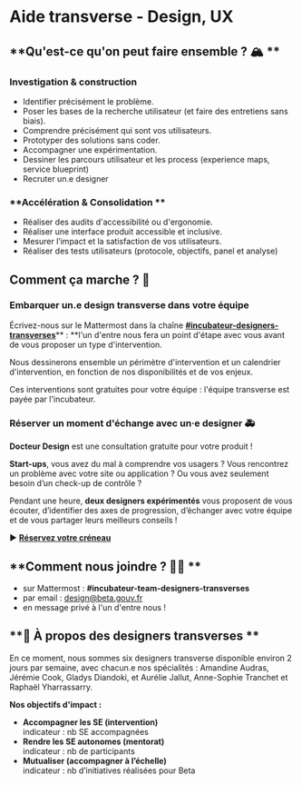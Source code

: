 # Aide transverse - Design, UX

## **Qu'est-ce qu'on peut faire ensemble ? 🏔 **

### **Investigation & construction**

* Identifier précisément le problème.
* Poser les bases de la recherche utilisateur (et faire des entretiens sans biais).
* Comprendre précisément qui sont vos utilisateurs.
* Prototyper des solutions sans coder.
* Accompagner une expérimentation.
* Dessiner les parcours utilisateur et les process (experience maps, service blueprint)
* Recruter un.e designer

### **Accélération & Consolidation **

* Réaliser des audits d'accessibilité ou d'ergonomie.
* Réaliser une interface produit accessible et inclusive.
* Mesurer l’impact et la satisfaction de vos utilisateurs.
* Réaliser des tests utilisateurs (protocole, objectifs, panel et analyse)

## Comment ça marche ? 👀 

### Embarquer un.e design transverse dans votre équipe

Écrivez-nous sur le Mattermost dans la chaîne [**#incubateur-designers-transverses**](https://mattermost.incubateur.net/betagouv/channels/incubateur-team-designers-transverses)** : **l'un d'entre nous fera un point d'étape avec vous avant de vous proposer un type d'intervention. 

Nous dessinerons ensemble un périmètre d'intervention et un calendrier d'intervention, en fonction de nos disponibilités et de vos enjeux. 

Ces interventions sont gratuites pour votre équipe : l'équipe transverse est payée par l'incubateur.

### Réserver un moment d'échange avec un·e designer 🚑

**Docteur Design** est une consultation gratuite pour votre produit !

**Start-ups**, vous avez du mal à comprendre vos usagers ? Vous rencontrez un problème avec votre site ou application ? Ou vous avez seulement besoin d’un check-up de contrôle ?

Pendant une heure, **deux designers expérimentés** vous proposent de vous écouter, d’identifier des axes de progression, d’échanger avec votre équipe et de vous partager leurs meilleurs conseils !

▶️ [**Réservez votre créneau**](https://airtable.com/shrhbALSi4MptguEA)

## **Comment nous joindre ? 👩‍💻 **

* sur Mattermost : **#incubateur-team-designers-transverses**
* par email : [design@beta.gouv.fr](mailto:design@beta.gouv.fr)
* en message privé à l'un d'entre nous !

## **🌈 À propos des designers transverses **

En ce moment, nous sommes six designers transverse disponible environ 2 jours par semaine, avec chacun.e nos spécialités : Amandine Audras, Jérémie Cook, Gladys Diandoki, et Aurélie Jallut, Anne-Sophie Tranchet et Raphaël Yharrassarry.

**Nos objectifs d'impact :**

* **Accompagner les SE (intervention)**\
  indicateur : nb SE accompagnées
* **Rendre les SE autonomes (mentorat)**\
  indicateur : nb de participants
* **Mutualiser (accompagner à l’échelle)**\
  indicateur : nb d’initiatives réalisées pour Beta
